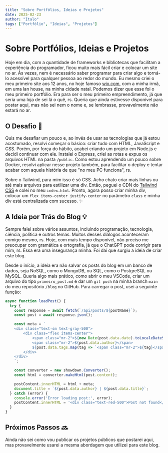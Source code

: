 ```yaml
---
title: "Sobre Portfólios, Ideias e Projetos"
date: 2025-02-23
author: "Ítalo"
tags: ["Portfólio", "Ideias", "Projetos"]
---
```


# Sobre Portfólios, Ideias e Projetos

Hoje em dia, com a quantidade de frameworks e bibliotecas que facilitam a experiência do programador, ficou muito mais fácil criar e colocar um site no ar. Às vezes, nem é necessário saber programar para criar algo e torná-lo acessível para qualquer pessoa ao redor do mundo. Eu mesmo criei o meu primeiro site aos 12 anos, no hoje famoso [wix.com](https://www.wix.com), com a minha irmã, em uma lan house, na minha cidade natal. Podemos dizer que esse foi o meu primeiro portfólio. Era para ser o meu primeiro empreendimento, já que seria uma loja de sei lá o quê, rs. Queria que ainda estivesse disponível para postar aqui, mas não sei nem o nome e, se lembrasse, provavelmente não estará no ar.

## O Desafio 🚀

Quis me desafiar um pouco e, ao invés de usar as tecnologias que já estou acostumado, resolvi começar o básico: criar tudo com HTML, JavaScript e CSS. Porém, por força do hábito, acabei criando um projeto em Node.js e decidi continuar com ele. Instalei o Express, criei as rotas e expus os arquivos HTML na pasta `/public`. Como estou aprendendo um pouco sobre Docker, resolvi aplicar nesse projeto também, para facilitar o deploy e tentar acabar com aquela história de que "no meu PC funciona", rs.

Sobre o Tailwind, para mim isso é só CSS. Acho chato criar mais linhas ou até mais arquivos para estilizar uma div. Então, peguei o CDN do [Tailwind CSS](https://tailwindcss.com) e colei no meu `index.html`. Pronto, agora posso criar minha div, colocar um `flex items-center justify-center` no parâmetro `class` e minha div está centralizada com sucesso. ✨

## A Ideia por Trás do Blog 💡

Sempre falei sobre vários assuntos, incluindo programação, tecnologia, ciência, política e outros temas. Muitos desses diálogos aconteceram comigo mesmo, rs. Hoje, com mais tempo disponível, não preciso me preocupar com gramática e ortografia, já que o ChatGPT pode corrigir para mim, rs. Essa era uma insegurança minha. Foi daí que surgiu a ideia de criar este blog.

Desde o início, a ideia era não salvar os posts do blog em um banco de dados, seja NoSQL, como o MongoDB, ou SQL, como o PostgreSQL ou MySQL. Queria algo mais prático, como abrir o meu VSCode, criar um arquivo do tipo `primeiro_post.md` e dar um `git push` na minha branch `main` do meu repositório `/blog` no GitHub. Para carregar o post, usei a seguinte função:

```js
async function loadPost() {
  try {
    const response = await fetch(`/api/posts/${postName}`);
    const post = await response.json();

    const meta = `
    <div class="text-sm text-gray-500">
        <div class="flex items-center">
            <span class="mr-2">${new Date(post.data.date).toLocaleDateString()}</span>
            <span class="mr-2">${post.data.author}</span>
            ${post.data.tags.map(tag => `<span class="mr-2">${tag}</span>`).join('')}
        </div>
    </div>
    `;

    const converter = new showdown.Converter();
    const html = converter.makeHtml(post.content);

    postContent.innerHTML = html + meta;
    document.title = `${post.data.author} | ${post.data.title}`;
  } catch (error) {
    console.error('Error loading post:', error);
    postContent.innerHTML = '<div class="text-red-500">Post not found</div>';
  }
}
```
## Próximos Passos 🔜

Ainda não sei como vou publicar os projetos públicos que postarei aqui, mas provavelmente usarei a mesma abordagem que utilizei para este blog.
